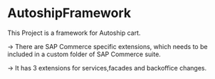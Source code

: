 # AutoshipFramework

This Project is a framework for Autoship cart.

-> There are SAP Commerce specific extensions, which needs to be included in a custom folder of SAP Commerce suite.

-> It has 3 extensions for services,facades and backoffice changes.
